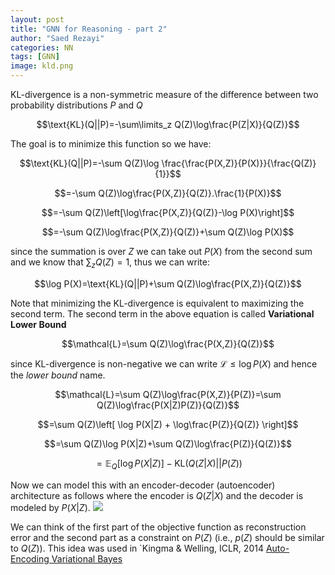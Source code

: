 ```yaml
---
layout: post
title: "GNN for Reasoning - part 2"
author: "Saed Rezayi"
categories: NN
tags: [GNN]
image: kld.png
---
```


KL-divergence is a non-symmetric measure of the difference between two probability distributions $P$ and $Q$

$$\text{KL}(Q||P)=-\sum\limits_z Q(Z)\log\frac{P(Z|X)}{Q(Z)}$$

The goal is to minimize this function so we have:

$$\text{KL}(Q||P)=-\sum Q(Z)\log \frac{\frac{P(X,Z)}{P(X)}}{\frac{Q(Z)}{1}}$$

$$=-\sum Q(Z)\log\frac{P(X,Z)}{Q(Z)}.\frac{1}{P(X)}$$

$$=-\sum Q(Z)\left[\log\frac{P(X,Z)}{Q(Z)}-\log P(X)\right]$$

$$=-\sum Q(Z)\log\frac{P(X,Z)}{Q(Z)}+\sum Q(Z)\log P(X)$$

since the summation is over $Z$ we can take out $P(X)$ from the second sum and we know that $\sum_z Q(Z)=1$, thus we can write:

$$\log P(X)=\text{KL}(Q||P)+\sum Q(Z)\log\frac{P(X,Z)}{Q(Z)}$$

Note that minimizing the KL-divergence is equivalent to maximizing the second term. The second term in the above equation is called **Variational Lower Bound**

$$\mathcal{L}=\sum Q(Z)\log\frac{P(X,Z)}{Q(Z)}$$

since KL-divergence is non-negative we can write $\mathcal{L}\leq\log P(X)$ and hence the *lower bound* name.

$$\mathcal{L}=\sum Q(Z)\log\frac{P(X,Z)}{P(Z)}=\sum Q(Z)\log\frac{P(X|Z)P(Z)}{Q(Z)}$$

$$=\sum Q(Z)\left[ \log P(X|Z) + \log\frac{P(Z)}{Q(Z)} \right]$$

$$=\sum Q(Z)\log P(X|Z)+\sum Q(Z)\log\frac{P(Z)}{Q(Z)}$$

$$=\mathbb{E}_{Q}\left[\log P(X|Z)\right]-\text{KL}(Q(Z|X)||P(Z))$$

Now we can model this with an encoder-decoder (autoencoder) architecture as follows where the encoder is $Q(Z|X)$ and the decoder is modeled by $P(X|Z)$. 
![](https://paper-attachments.dropbox.com/s_ACD8843D58A10AD799AE266302228E63B7692ABF84D737D63C8DB752F21F149B_1571720037783_Screenshot+from+2019-10-22+00-53-40.png)

We can think of the first part of the objective function as reconstruction error and the second part as a constraint on $P(Z)$ (i.e., $p(Z)$ should be similar to $Q(Z)$). This idea was used in `Kingma & Welling, ICLR, 2014 [Auto-Encoding Variational Bayes](https://arxiv.org/pdf/1312.6114.pdf)

